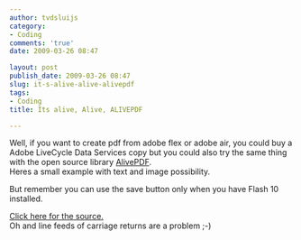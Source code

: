 ```yaml
---
author: tvdsluijs
category:
- Coding
comments: 'true'
date: 2009-03-26 08:47

layout: post
publish_date: 2009-03-26 08:47
slug: it-s-alive-alive-alivepdf
tags:
- Coding
title: Its alive, Alive, ALIVEPDF

---
```

Well, if you want to create pdf from adobe flex or adobe air, you could buy a
Adobe LiveCycle Data Services copy but you could also try the same thing with
the open source library [AlivePDF](http://alivepdf.bytearray.org/ "Creating
PDF files with Adobe Flex").  
Heres a small example with text and image possibility.  
  
  
But remember you can use the save button only when you have Flash 10
installed.

[Click here for the
source.](http://www.iamboredsoiblog.eu/flexfiles/pdfimage/srcview/index.html
"Source PDF creation with Adobe Flex")  
Oh and line feeds of carriage returns are a problem ;-)

